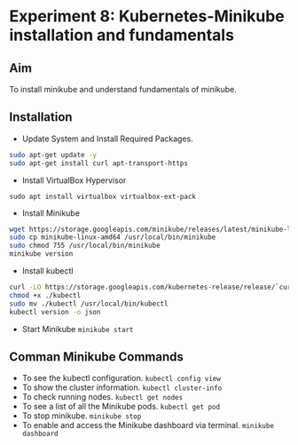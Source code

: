 # Experiment 8: Kubernetes-Minikube installation and fundamentals

## Aim
To install minikube and understand fundamentals of minikube.

## Installation
- Update System and Install Required Packages.
```bash
sudo apt-get update -y
sudo apt-get install curl apt-transport-https
```
- Install VirtualBox Hypervisor

`sudo apt install virtualbox virtualbox-ext-pack`

- Install Minikube
```bash
wget https://storage.googleapis.com/minikube/releases/latest/minikube-linux-amd64
sudo cp minikube-linux-amd64 /usr/local/bin/minikube
sudo chmod 755 /usr/local/bin/minikube
minikube version
```

- Install kubectl
```bash
curl -LO https://storage.googleapis.com/kubernetes-release/release/`curl -s https://storage.googleapis.com/kubernetes-release/release/stable.txt`/bin/linux/amd64/kubectl
chmod +x ./kubectl
sudo mv ./kubectl /usr/local/bin/kubectl
kubectl version -o json
```
- Start Minikube
`minikube start`

## Comman Minikube Commands
- To see the kubectl configuration. `kubectl config view`
- To show the cluster information. `kubectl cluster-info`
- To check running nodes. `kubectl get nodes`
- To see a list of all the Minikube pods. `kubectl get pod`
- To stop minikube. `minikube stop`
- To enable and access the Minikube dashboard via terminal. `minikube dashboard`
